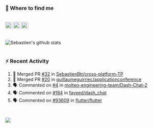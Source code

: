 
<h1></h1>

### :speech_balloon: Where to find me

</br>
<a href="https://twitter.com/seb_bouttier">
  <img align="left" width="22px" src="https://cdn.jsdelivr.net/npm/simple-icons@v3/icons/twitter.svg" />
</a>
<a href="https://www.linkedin.com/in/sebastien-bouttier">
  <img align="left" width="22px" src="https://cdn.jsdelivr.net/npm/simple-icons@v3/icons/linkedin.svg" />
</a>
<a href="https://sebastien-bouttier.medium.com/">
  <img align="left" width="22px" src="https://cdn.jsdelivr.net/npm/simple-icons@v3/icons/medium.svg" />
</a>
</br>

<h1></h1>

![Sebastien's github stats](https://github-readme-stats.vercel.app/api?username=sebastienBtr&show_icons=true&title_color=24292e&icon_color=40c463&text_color=24292e&bg_color=fff&count_private=true)

<h1></h1>

### :zap: Recent Activity

<!--START_SECTION:activity-->
1. 🎉 Merged PR [#32](https://github.com/SebastienBtr/cross-platform-TP/pull/32) in [SebastienBtr/cross-platform-TP](https://github.com/SebastienBtr/cross-platform-TP)
2. 🎉 Merged PR [#20](https://github.com/guillaumeguirriec/applicationconference/pull/20) in [guillaumeguirriec/applicationconference](https://github.com/guillaumeguirriec/applicationconference)
3. 🗣 Commented on [#4](https://github.com/molteo-engineering-team/Dash-Chat-2/issues/4) in [molteo-engineering-team/Dash-Chat-2](https://github.com/molteo-engineering-team/Dash-Chat-2)
4. 🗣 Commented on [#184](https://github.com/fayeed/dash_chat/issues/184) in [fayeed/dash_chat](https://github.com/fayeed/dash_chat)
5. 🗣 Commented on [#93609](https://github.com/flutter/flutter/issues/93609) in [flutter/flutter](https://github.com/flutter/flutter)
<!--END_SECTION:activity-->

<h1></h1>

![](https://komarev.com/ghpvc/?username=sebastienBtr)
